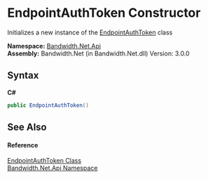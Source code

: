 ﻿# EndpointAuthToken Constructor 
 

Initializes a new instance of the <a href ="T_Bandwidth_Net_Api_EndpointAuthToken.md">EndpointAuthToken</a> class

**Namespace:**&nbsp;<a href ="N_Bandwidth_Net_Api.md">Bandwidth.Net.Api</a><br />**Assembly:**&nbsp;Bandwidth.Net (in Bandwidth.Net.dll) Version: 3.0.0

## Syntax

**C#**<br />
``` C#
public EndpointAuthToken()
```


## See Also


#### Reference
<a href ="T_Bandwidth_Net_Api_EndpointAuthToken.md">EndpointAuthToken Class</a><br /><a href ="N_Bandwidth_Net_Api.md">Bandwidth.Net.Api Namespace</a><br />